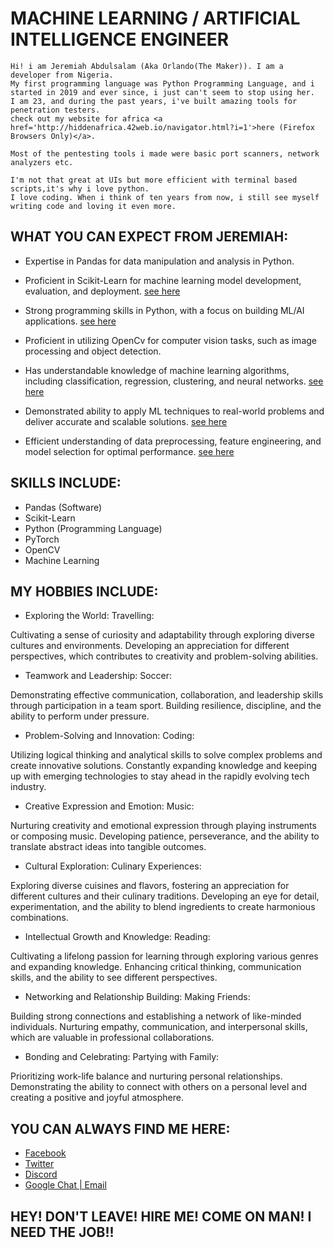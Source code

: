 # MACHINE LEARNING / ARTIFICIAL INTELLIGENCE ENGINEER
  
	Hi! i am Jeremiah Abdulsalam (Aka Orlando(The Maker)). I am a developer from Nigeria.
	My first programming language was Python Programming Language, and i started in 2019 and ever since, i just can't seem to stop using her.
	I am 23, and during the past years, i've built amazing tools for penetration testers.
	check out my website for africa <a href='http://hiddenafrica.42web.io/navigator.html?i=1'>here (Firefox Browsers Only)</a>.
	
	Most of the pentesting tools i made were basic port scanners, network analyzers etc.
	
	I'm not that great at UIs but more efficient with terminal based scripts,it's why i love python.
	I love coding. When i think of ten years from now, i still see myself writing code and loving it even more.

## 
## WHAT YOU CAN EXPECT FROM JEREMIAH:
* Expertise in Pandas for data manipulation and analysis in Python.

* Proficient in Scikit-Learn for machine learning model development, evaluation, and deployment.  <a href='https://github.com/OrlandoTheMaker/MyHealthCareProject_v1.1'> see here</a>

* Strong programming skills in Python, with a focus on building ML/AI applications. <a href='https://github.com/OrlandoTheMaker/MyHealthCareProject_v1.1'> see here</a>

* Proficient in utilizing OpenCv for computer vision tasks, such as image processing and object detection.

* Has understandable knowledge of machine learning algorithms, including classification, regression, clustering, and neural networks.  <a href='https://github.com/OrlandoTheMaker/MyHealthCareProject_v1.1'> see here</a>

* Demonstrated ability to apply ML techniques to real-world problems and deliver accurate and scalable solutions. <a href='https://github.com/OrlandoTheMaker/MyHealthCareProject_v1.1'> see here</a>

* Efficient understanding of data preprocessing, feature engineering, and model selection for optimal performance.  <a href='https://github.com/OrlandoTheMaker/MyHealthCareProject_v1.1'> see here</a>


## SKILLS INCLUDE:
 * Pandas (Software)
 * Scikit-Learn
 * Python (Programming Language)
 * PyTorch
 * OpenCV
 * Machine Learning


## MY HOBBIES INCLUDE: 

* Exploring the World: Travelling:

Cultivating a sense of curiosity and adaptability through exploring diverse cultures and environments.
Developing an appreciation for different perspectives, which contributes to creativity and problem-solving abilities.


* Teamwork and Leadership: Soccer:

Demonstrating effective communication, collaboration, and leadership skills through participation in a team sport.
Building resilience, discipline, and the ability to perform under pressure.


* Problem-Solving and Innovation: Coding:

Utilizing logical thinking and analytical skills to solve complex problems and create innovative solutions.
Constantly expanding knowledge and keeping up with emerging technologies to stay ahead in the rapidly evolving tech industry.


* Creative Expression and Emotion: Music:

Nurturing creativity and emotional expression through playing instruments or composing music.
Developing patience, perseverance, and the ability to translate abstract ideas into tangible outcomes.


* Cultural Exploration: Culinary Experiences:

Exploring diverse cuisines and flavors, fostering an appreciation for different cultures and their culinary traditions.
Developing an eye for detail, experimentation, and the ability to blend ingredients to create harmonious combinations.


* Intellectual Growth and Knowledge: Reading:

Cultivating a lifelong passion for learning through exploring various genres and expanding knowledge.
Enhancing critical thinking, communication skills, and the ability to see different perspectives.

* Networking and Relationship Building: Making Friends:

Building strong connections and establishing a network of like-minded individuals.
Nurturing empathy, communication, and interpersonal skills, which are valuable in professional collaborations.


* Bonding and Celebrating: Partying with Family:

Prioritizing work-life balance and nurturing personal relationships.
Demonstrating the ability to connect with others on a personal level and creating a positive and joyful atmosphere.

## YOU CAN ALWAYS FIND ME HERE:
* <a href='https://web.facebook.com/profile.php?id=100093388869888'>Facebook</a>
* <a href='https://twitter.com/Orlando13140'>Twitter</a>
* <a href='https://discord.gg/tJ4gKNSz'>Discord</a>
* <a href='cashtradepk@gmail.com'>Google Chat | Email</a>

## HEY! DON'T LEAVE! HIRE ME! COME ON MAN!  I NEED THE JOB!!
